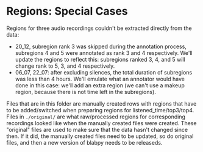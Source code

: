 # Regions: Special Cases

Regions for three audio recordings couldn't be extracted directly from the data:

- 20_12, subregion rank 3 was skipped during the annotation process, subregions 4 and 5 were annotated as rank 3 and 4 respectively.
  We'll update the regions to reflect this: subregions ranked 3, 4, and 5 will change rank to 5, 3, and 4 respectively.
- 06_07, 22_07: after excluding silences, the total duration of subregions was less than 4 hours.
  We'll emulate what an annotator would have done in this case: we'll add an extra region (we can't use a makeup region, because there is not time left in the subregions).

Files that are in this folder are manually created rows with regions that have to be added/switched when preparing regions for listened_time/top3/top4.
Files in `./original/` are what raw/processed regions for corresponding recordings looked like when the manually created files were created.
These "original" files are used to make sure that the data hasn't changed since then.
If it did, the manually created files need to be updated, so do original files, and then a new version of blabpy needs to be releaseds.
